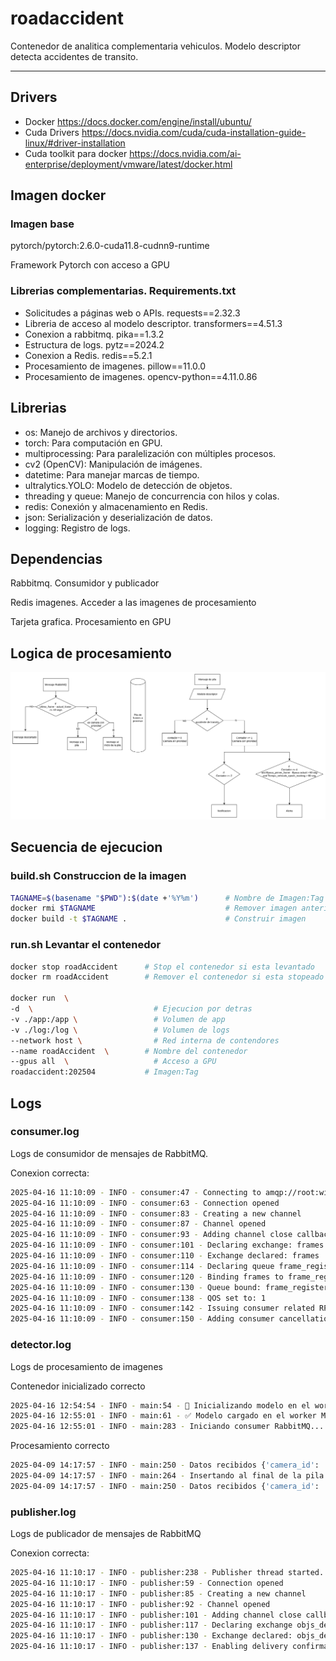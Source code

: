 # roadaccident

Contenedor de analitica complementaria vehiculos. Modelo descriptor detecta accidentes de transito.

---

## Drivers

- Docker https://docs.docker.com/engine/install/ubuntu/
- Cuda Drivers https://docs.nvidia.com/cuda/cuda-installation-guide-linux/#driver-installation
- Cuda toolkit para docker https://docs.nvidia.com/ai-enterprise/deployment/vmware/latest/docker.html

## Imagen docker

### Imagen base 

pytorch/pytorch:2.6.0-cuda11.8-cudnn9-runtime

Framework Pytorch con acceso a GPU

### Librerias complementarias. Requirements.txt

- Solicitudes a páginas web o APIs. requests==2.32.3
- Libreria de acceso al modelo descriptor. transformers==4.51.3
- Conexion a rabbitmq. pika==1.3.2
- Estructura de logs. pytz==2024.2
- Conexion a Redis. redis==5.2.1
- Procesamiento de imagenes. pillow==11.0.0
- Procesamiento de imagenes. opencv-python==4.11.0.86

## Librerias

- os: Manejo de archivos y directorios.
- torch: Para computación en GPU.
- multiprocessing: Para paralelización con múltiples procesos.
- cv2 (OpenCV): Manipulación de imágenes.
- datetime: Para manejar marcas de tiempo.
- ultralytics.YOLO: Modelo de detección de objetos.
- threading y queue: Manejo de concurrencia con hilos y colas.
- redis: Conexión y almacenamiento en Redis.
- json: Serialización y deserialización de datos.
- logging: Registro de logs.

## Dependencias

Rabbitmq. Consumidor y publicador

Redis imagenes. Acceder a las imagenes de procesamiento

Tarjeta grafica. Procesamiento en GPU

## Logica de procesamiento

![alt text](image.png)

## Secuencia de ejecucion

### build.sh Construccion de la imagen

```bash
TAGNAME=$(basename "$PWD"):$(date +'%Y%m')      # Nombre de Imagen:Tag
docker rmi $TAGNAME                             # Remover imagen anterior
docker build -t $TAGNAME .                      # Construir imagen
```

### run.sh Levantar el contenedor

```bash
docker stop roadAccident      # Stop el contenedor si esta levantado
docker rm roadAccident        # Remover el contenedor si esta stopeado

docker run  \
-d  \                           # Ejecucion por detras
-v ./app:/app \                 # Volumen de app
-v ./log:/log \                 # Volumen de logs
--network host \                # Red interna de contendores
--name roadAccident  \        # Nombre del contenedor
--gpus all  \                   # Acceso a GPU
roadaccident:202504           # Imagen:Tag
```

## Logs

### consumer.log 

Logs de consumidor de mensajes de RabbitMQ.

Conexion correcta:

```bash
2025-04-16 11:10:09 - INFO - consumer:47 - Connecting to amqp://root:winempresas@10.23.63.56:5672/%2F
2025-04-16 11:10:09 - INFO - consumer:63 - Connection opened
2025-04-16 11:10:09 - INFO - consumer:83 - Creating a new channel
2025-04-16 11:10:09 - INFO - consumer:87 - Channel opened
2025-04-16 11:10:09 - INFO - consumer:93 - Adding channel close callback
2025-04-16 11:10:09 - INFO - consumer:101 - Declaring exchange: frames
2025-04-16 11:10:09 - INFO - consumer:110 - Exchange declared: frames
2025-04-16 11:10:09 - INFO - consumer:114 - Declaring queue frame_register
2025-04-16 11:10:09 - INFO - consumer:120 - Binding frames to frame_register with 
2025-04-16 11:10:09 - INFO - consumer:130 - Queue bound: frame_register
2025-04-16 11:10:09 - INFO - consumer:138 - QOS set to: 1
2025-04-16 11:10:09 - INFO - consumer:142 - Issuing consumer related RPC commands
2025-04-16 11:10:09 - INFO - consumer:150 - Adding consumer cancellation callback
```

### detector.log

Logs de procesamiento de imagenes

Contenedor inicializado correcto

```bash
2025-04-16 12:54:54 - INFO - main:54 - 🔄 Inicializando modelo en el worker MainProcess...
2025-04-16 12:55:01 - INFO - main:61 - ✅ Modelo cargado en el worker MainProcess.
2025-04-16 12:55:01 - INFO - main:283 - Iniciando consumer RabbitMQ...
```

Procesamiento correcto

```bash
2025-04-09 14:17:57 - INFO - main:250 - Datos recibidos {'camera_id': '10', 'funcionality': [], 'status_frame': True, 'zone_restricted': {'accident': {'coords': [[0.0, 0.3086], [1.0, 0.0438], [1.0, 1.0], [0.0, 1.0]], 'recurrence_time': 60000}}, 'epoch_frame': 1744226275971, 'candidate_frame': True, 'init_time_frame': 1744226276081, 'n_objects': 6, 'object_dict': {'3': [{'coords': [969, 188, 1252, 341], 'accuracy': 87, 'epoch_object': 1744226276115, 'candidate': False, 'status_object': False, 'atributtes_list': [1, 2], 'object_id': '10174422627597130', 'id_tracking': '10174422627316830', 'best_accuracy': 89}, {'coords': [1192, 158, 1387, 298], 'accuracy': 80, 'epoch_object': 1744226276116, 'candidate': False, 'status_object': False, 'atributtes_list': [1, 2], 'object_id': '10174422627597131', 'id_tracking': '10174422627296930', 'best_accuracy': 84}, {'coords': [1692, 104, 1777, 176], 'accuracy': 61, 'epoch_object': 1744226276117, 'candidate': False, 'status_object': False, 'atributtes_list': [1, 2], 'object_id': '10174422627597132', 'id_tracking': '10174422627157034', 'best_accuracy': 67}, {'coords': [1758, 94, 1826, 150], 'accuracy': 55, 'epoch_object': 1744226276118, 'candidate': True, 'status_object': False, 'atributtes_list': [1, 2], 'object_id': '10174422627597133', 'id_tracking': '10174422627536836', 'best_accuracy': 55}, {'coords': [1322, 131, 1503, 263], 'accuracy': 51, 'epoch_object': 1744226276118, 'candidate': False, 'status_object': True, 'atributtes_list': [1, 2], 'object_id': '10174422627597134', 'id_tracking': '10174422627516434', 'best_accuracy': 59}], '6': [{'coords': [0, 200, 97, 576], 'accuracy': 58, 'epoch_object': 1744226276118, 'candidate': False, 'status_object': False, 'atributtes_list': [1, 2], 'object_id': '10174422627597160', 'id_tracking': '10174422627477060', 'best_accuracy': 94}]}, 'final_time_frame': 1744226276118, 'shape': [1080, 1920, 3]}
2025-04-09 14:17:57 - INFO - main:264 - Insertando al final de la pila
2025-04-09 14:17:57 - INFO - main:250 - Datos recibidos {'camera_id': '27', 'funcionality': [], 'status_frame': True, 'zone_restricted': {'restricted': {'coords': [[0.4254, 0.3445], [0.5086, 0.3186], [0.8439, 0.5137], [0.7856, 0.5801]], 'minimum_time': 60000}, 'accident': {'coords': [[1.0, 1.0], [1.0, 0.4213], [0.2478, 0.0647], [0.2714, 1.0]], 'recurrence_time': 60000}}, 'epoch_frame': 1744226277036, 'candidate_frame': True, 'init_time_frame': 1744226277130, 'n_objects': 5, 'object_dict': {'3': [{'coords': [571, 157, 829, 309], 'accuracy': 88, 'epoch_object': 1744226277153, 'candidate': False, 'status_object': False, 'atributtes_list': [1, 2], 'object_id': '27174422627703630', 'id_tracking': '27174422626823831', 'best_accuracy': 88}, {'coords': [209, 152, 439, 325], 'accuracy': 83, 'epoch_object': 1744226277153, 'candidate': True, 'status_object': False, 'atributtes_list': [1, 2], 'object_id': '27174422627703631', 'id_tracking': '27174422627703631'}, {'coords': [229, 83, 336, 148], 'accuracy': 61, 'epoch_object': 1744226277154, 'candidate': False, 'status_object': True, 'atributtes_list': [1, 2], 'object_id': '27174422627703632', 'id_tracking': '27174422626603532', 'best_accuracy': 75}, {'coords': [105, 64, 170, 107], 'accuracy': 56, 'epoch_object': 1744226277154, 'candidate': False, 'status_object': False, 'atributtes_list': [1, 2], 'object_id': '27174422627703633', 'id_tracking': '27174422626443834', 'best_accuracy': 59}], '8': [{'coords': [322, 92, 611, 229], 'accuracy': 64, 'epoch_object': 1744226277153, 'candidate': False, 'status_object': False, 'atributtes_list': [1, 2], 'object_id': '27174422627703680', 'id_tracking': '27174422626724780', 'best_accuracy': 78}]}, 'final_time_frame': 1744226277154, 'shape': [720, 1280, 3]}
```

### publisher.log

Logs de publicador de mensajes de RabbitMQ

Conexion correcta:

```bash
2025-04-16 11:10:17 - INFO - publisher:238 - Publisher thread started.
2025-04-16 11:10:17 - INFO - publisher:59 - Connection opened
2025-04-16 11:10:17 - INFO - publisher:85 - Creating a new channel
2025-04-16 11:10:17 - INFO - publisher:92 - Channel opened
2025-04-16 11:10:17 - INFO - publisher:101 - Adding channel close callback
2025-04-16 11:10:17 - INFO - publisher:117 - Declaring exchange objs_detected
2025-04-16 11:10:17 - INFO - publisher:130 - Exchange declared: objs_detected. Publisher is ready.
2025-04-16 11:10:17 - INFO - publisher:137 - Enabling delivery confirmations
```